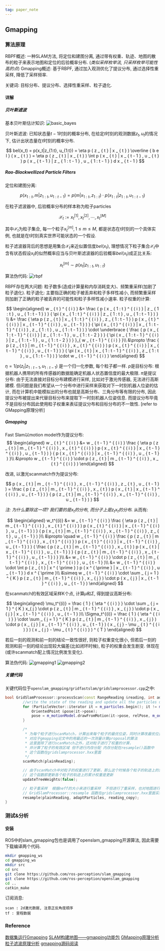```yaml
---
tag: paper_note
---
```

## Gmapping
### 算法原理
RBPF概述: 一种SLAM方法, 将定位和建图分离, 通过带有权重、轨迹、地图的散布的粒子来表示地图和定位的后验概率分布. (*类似采样枚举法, 只采样枚举可能性高的点*)
Gmapping概述: 基于RBPF, 通过加入观测优化了提议分布, 通过选择性重采样, 降低了采样频率.

关键词: 目标分布、提议分布、选择性重采样、粒子退化.

#### 详解
##### 贝叶斯滤波
基本贝叶斯估计知识:
![basic_bayes](rc/basic_bayes.png)

贝叶斯滤波: 已知状态量$t-1$时刻的概率分布, 在给定𝑡时刻的观测数据$z_t, u_t$的情况下, 估计出状态量在$t$时刻的概率分布.

$$
bel(x_t) = p(x_t|z_{1:t}, u_{1:t}) = \eta p ( z _ { t } | x _ { t } ) \overline { b e l } ( x _ { t } ) = \eta p ( z _ { t } | x _ { t } ) \int p ( x _ { t } | x _ { t - 1 } , u _ { t } ) p ( x _ { t - 1 } | z _ { 1 : t - 1 } , u _ { 1 : t - 1 } ) d x _ { t - 1 }
$$

##### Rao-Blackwellized Particle Filters
定位和建图分离:

$$
p(x_{1:t}, m | z_{1:t}, u_{1:t-1}) = p(m|x_{1:t}, z_{1:t}) \cdot p(x_{1:t}|z_{1:t}, u_{1:t-1})
$$

在粒子滤波器中, 后验概率分布的样本称为粒子particles

$$
\mathcal{X}_t := x_t^{[1]}, x_t^{[2]}, \cdots, x_t^{[M]}
$$

其中$\mathcal{X}_t$为粒子集合, 每一个粒子$x_t^{[m]}, 1 ≤ m ≤ M$, 都是状态在t时刻的一个具体实例, 也就是在t时刻真实世界可能状态的一个假设.

粒子滤波器背后的思想是用集合$\mathcal{X}_t$来近似置信度$bel(x_t)$, 理想情况下粒子集合$\mathcal{X}_t$中含有状态假设$x_t$的似然概率应当与贝叶斯滤波器的后验概率$bel(x_t)$成正比关系:

$$
x_t^{[m]} \sim p(x_t | z_{1:t}, u_{1:t})
$$


算法伪代码:
![rbpf](rc/rbpf_algorithm.png)

RBPF存在两大问题: 粒子数多(造成计算量和内存消耗变大)、频繁重采样(加剧了粒子退化).
粒子退化: 主要指正确的粒子被丢弃和粒子多样性减小, 而频繁重采样则加剧了正确的粒子被丢弃的可能性和粒子多样性减小速率.
粒子权重的计算:

$$
\begin{aligned}
w _ { t } ^ { ( i ) } &= \frac { p ( x _ { 1 : t } ^ { ( i ) } | z _ { 1 : t } , u _ { 1 : t - 1 } ) } { \pi ( x _ { 1 : t } ^ { ( i ) } | z _ { 1 : t } , u _ { 1 : t - 1 } ) } \\
 &= \frac { \eta p ( z _ { t } | x _ { 1 : t } ^ { ( i ) } , z _ { 1 : t - 1 } ) p ( x _ { t } ^ { ( i ) } | x _ { t - 1 } ^ { ( i ) } , u _ { t - 1 } ) } { \pi ( x _ { t } ^ { ( i ) } | x _ { 1 : t - 1 } ^ { ( i ) } , z _ { 1 : t } , u _ { 1 : t - 1 } ) } \cdot \underbrace { \frac { p ( x _ { 1 : t - 1 } ^ { ( i ) } | z _ { 1 : t - 1 } , u _ { 1 : t - 2 } ) } { \pi ( x _ { 1 : t - 1 } ^ { ( i ) } | z _ { 1 : t - 1 } , u _ { 1 : t - 2 } ) } }_{ w _ { t - 1 } ^ { ( i ) } }\\
 &\propto \frac { p ( z _ { t } | m _ { t - 1 } ^ { ( i ) } , x _ { t } ^ { ( i ) } ) p ( x _ { t } ^ { ( i ) } | x _ { t - 1 } ^ { ( i ) } , u _ { t - 1 } ) } { \pi ( x _ { t } | x _ { 1 : t - 1 } ^ { ( i ) } , z _ { 1 : t } , u _ { 1 : t - 1 } ) } \cdot w _ { t - 1 } ^ { ( i ) }
\end{aligned}
$$

$\eta = 1/p(z_t | z_{1:t-1}, u_{1:t-1})$ 是一个归一化参数, 每个粒子都一样.
$p$是目标分布: 根据机器人携带的所有传感器的数据能确定机器人状态置信度的最大极限.
$\pi$是提议分布: 由于无法直接对目标分布建模进行采样, 比如对于激光传感器, 无法进行高斯建模. 但问题是我们希望从一个分布中进行采样来获取对下一时刻机器人位姿的估计, 而在计算机中能模拟出的分布也就是高斯分布、三角分布等有限的分布, 因此提议分布被提出来代替目标分布来提取下一时刻机器人位姿信息. 而提议分布毕竟不是目标分布因此使用粒子权重来表征提议分布和目标分布的不一致性. [refer to GMapping原理分析]


##### Gmapping
Fast Slam以motion model作为提议分布:
$$
\begin{aligned}
 w _ { t } ^ { ( i ) } &= w _ { t - 1 } ^ { ( i ) } \frac { \eta p ( z _ { t } | m _ { t - 1 } ^ { ( i ) } , x _ { t } ^ { ( i ) } ) p ( x _ { t } ^ { ( i ) } | x _ { t - 1 } ^ { ( i ) } , u _ { t - 1 } ) } { p ( x _ { t } ^ { ( i ) } | x _ { t - 1 } ^ { ( i ) } , u _ { t - 1 } ) }\\
&\propto w _ { t - 1 } ^ { ( i ) } \cdot p ( z _ { t } | m _ { t - 1 } ^ { ( i ) } , x _ { t } ^ { ( i ) } )
\end{aligned}
$$

改进, 以激光scanmatch作为提议分布:

$$
p ( x _ { t } | m _ { t - 1 } ^ { ( i ) } , x _ { t - 1 } ^ { ( i ) } , z _ { t } , u _ { t - 1 } ) =  \frac { p ( z _ { t } | m _ { t - 1 } ^ { ( i ) } , x _ { t } ) p ( x _ { t } | x _ { t - 1 } ^ { ( i ) } , u _ { t - 1 } ) } { p ( z _ { t } | m _ { t - 1 } ^ { ( i ) } , x _ { t - 1 } ^ { ( i ) } , u _ { t - 1 } ) }
$$

*注: 为什么要除这一项? 我们要的是$x_t$的分布, 而分子上是$z_t x_t$的分布.*
从而有:

$$
\begin{aligned}
w_t^{(i)} &= w _ { t - 1 } ^ { ( i ) } \frac { \eta p ( z _ { t } | m _ { t - 1 } ^ { ( i ) } , x _ { t } ^ { ( i ) } ) p ( x _ { t } ^ { ( i ) } | x _ { t - 1 } ^ { ( i ) } , u _ { t - 1 } ) } { p ( x _ { t } | m _ { t - 1 } ^ { ( i ) } , x _ { t - 1 } ^ { ( i ) } , z _ { t } , u _ { t - 1 } ) }\\
&\propto \quad w _ { t - 1 } ^ { ( i ) } \frac { p ( z _ { t } | m _ { t - 1 } ^ { ( i ) } , x _ { t } ^ { ( i ) } ) p ( x _ { t } ^ { ( i ) } | x _ { t - 1 } ^ { ( i ) } , u _ { t - 1 } ) } { \frac { p ( z _ { t } | m _ { t - 1 } ^ { ( i ) } , x _ { t } ) p ( x _ { t } | x _ { t - 1 } ^ { ( i ) } , u _ { t - 1 } ) } { p ( z _ { t } | m _ { t - 1 } ^ { ( i ) } , x _ { t - 1 } ^ { ( i ) } , u _ { t - 1 } ) } }\\
&= w _ { t - 1 } ^ { ( i ) } \cdot p ( z _ { t } | m _ { t - 1 } ^ { ( i ) } , x _ { t - 1 } ^ { ( i ) } , u _ { t - 1 } )\\
&= w _ { t - 1 } ^ { ( i ) } \cdot \int p ( z _ { t } | x ^ { \prime } ) p ( x ^ { \prime } | x _ { t - 1 } ^ { ( i ) } , u _ { t - 1 } ) d x ^ { \prime }\\
&\simeq w _ { t - 1 } ^ { ( i ) } \cdot \sum _ { j = 1 } ^ { K } p ( z _ { t } | m _ { t - 1 } ^ { ( i ) } , x _ { j } ) \cdot p ( x _ { j } | x _ { t - 1 } ^ { ( i ) } , u _ { t - 1 } )
\end{aligned}
$$

在scanmatch的有效区域采样K个点, 计算$\mu$和$\Sigma$, 得到提议高斯分布:

$$
\begin{aligned}
\mu_t^{(i)} = \frac { 1 } { \eta ^ { ( i ) } } \cdot \sum _ { j = 1 } ^ { K } x_{ j } \cdot p ( z _ { t } | m _ { t - 1 } ^ { ( i ) } , x _ { j } ) \cdot p ( x _ { j } | x _ { t - 1 } ^ { ( i ) } , u _ { t - 1 } )\\
\Sigma_t^{(i)} = \frac { 1 } { \eta ^ { ( i ) } } \cdot \sum _ { j = 1 } ^ { K } p ( z _ { t } | m _ { t - 1 } ^ { ( i ) } , x _ { j } ) \cdot p ( x _ { j } | x _ { t - 1 } ^ { ( i ) } , u _ { t - 1 } ) ( x _ { j } - \mu _ { t } ^ { ( i ) } ) ( x _ { j } - \mu _ { t } ^ { ( i ) } ) ^ { T }
\end{aligned}
$$

若后一刻的观测和前一刻的结论一致性很好, 则粒子权重变化很小, 但若后一刻的观测和前一刻的结论出现较大偏差(比如闭环时候), 粒子的权重会发生剧变. 体现在(或许scanmatch配上情况比例发生变化).

算法伪代码:
![gmapping1](rc/gmapping_1.png)
![gmapping2](rc/gmapping_2.png)

##### 关键代码
关键代码位于`openslam_gmapping/gridfastslam/gridslamprocessor.cpp`之中:
```c++
bool GridSlamProcessor::processScan(const RangeReading &reading, int adaptParticles) {
        //write the state of the reading and update all the particles using the motion model
        for (ParticleVector::iterator it = m_particles.begin(); it != m_particles.end(); it++) {
            OrientedPoint &pose(it->pose);
            pose = m_motionModel.drawFromMotion(it->pose, relPose, m_odoPose);
        }

        /*
         * 为每个粒子进行scanMatch，计算出来每个粒子的最优位姿，同时计算改最优位姿的得分和似然
         * 对应于gmapping论文中的用最近的一次测量计算proposal的算法
         * 这里面除了进行scanMatch之外，还对粒子进行了权重的计算，
         * 并计算了粒子的有效区域 但不进行内存分配 内存分配在resample()函数中
         * 这个函数在gridslamprocessor.hxx里面
         */
        scanMatch(plainReading);

        // 由于scanMatch中对粒子的权重进行了更新，那么这个时候各个粒子的轨迹上的累计权重都需要重新计算
        // 这个函数即更新各个粒子的轨迹上的累计权重是更新
        updateTreeWeights(false);

        // 粒子重采样  根据neff的大小来进行重采样  不但进行了重采样，也对地图进行更新
        // GridSlamProcessor::resample 函数在gridslamprocessor.hxx里面实现
        resample(plainReading, adaptParticles, reading_copy);
}
```

### 测试&分析
#### 安装
ROS中的slam_gmapping包也是调用了openslam_gmapping开源算法, 因此需要下载编译两个代码.

```bash
mkdir gmapping_ws
cd gmapping_ws
mkdir src
cd src
git clone https://github.com/ros-perception/slam_gmapping
git clone https://github.com/ros-perception/openslam_gmapping
cd ..
catkin_make
```

订阅消息:
```
scan : 2d激光数据, 注意正反角度顺序
tf : 里程数据
```

### Reference
[数据集运行Gmapping](https://www.jianshu.com/p/74fea75554ba)
[SLAM构建地图——gmapping功能包](http://xxty.fun/2019/08/19/ROS%E5%B0%8F%E8%BD%A6%EF%BC%9ASLAM%20%E6%9E%84%E5%BB%BA%E5%9C%B0%E5%9B%BE%20--%20gmapping%E5%8A%9F%E8%83%BD%E5%8C%85/)
[GMapping原理分析](https://blog.csdn.net/liuyanpeng12333/article/details/81946841)
[粒子滤波原理分析](https://gaoyichao.com/Xiaotu/?book=probabilistic_robotics&title=pr_chapter4)
[gmapping源码阅读](https://www.cnblogs.com/yhlx125/p/5634128.html)